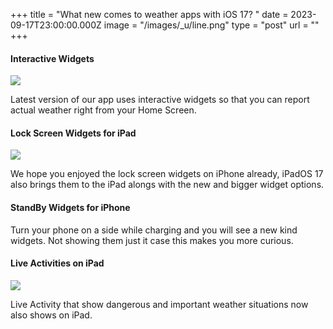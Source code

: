 +++
title = "What new comes to weather apps with iOS 17? "
date = 2023-09-17T23:00:00.000Z
image = "/images/_u/line.png"
type = "post"
url = ""
+++

#### Interactive Widgets

![](/images/_u/i_w2.jpeg)

Latest version of our app uses interactive widgets so that you can report actual weather right from your Home Screen.

#### Lock Screen Widgets for iPad

![](/images/_u/ipad_rect2.jpg)

We hope you enjoyed the lock screen widgets on iPhone already, iPadOS 17 also brings them to the iPad alongs with the new and bigger widget options.

#### StandBy Widgets for iPhone

Turn your phone on a side while charging and you will see a new kind widgets. Not showing them just it case this makes you more curious.

#### Live Activities on iPad

![](/images/_u/la.jpg)

Live Activity that show dangerous and important weather situations now also shows on iPad.

